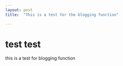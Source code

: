```yaml
---
layout: post
title:  "This is a test for the blogging function"

---
```


# test test

this is a test for blogging function